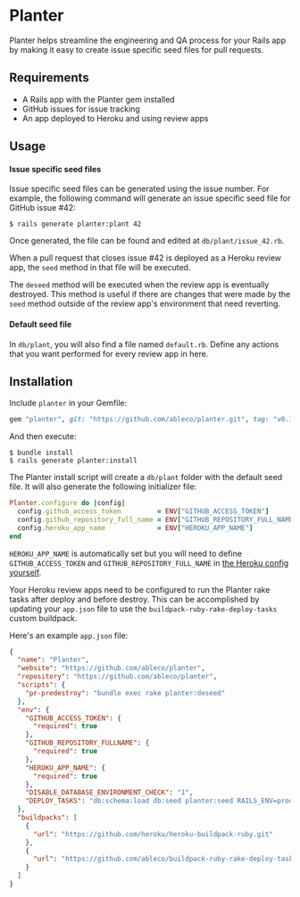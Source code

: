 # Planter
Planter helps streamline the engineering and QA process for your Rails app by
making it easy to create issue specific seed files for pull requests.

## Requirements
- A Rails app with the Planter gem installed
- GitHub issues for issue tracking
- An app deployed to Heroku and using review apps

## Usage
#### Issue specific seed files
Issue specific seed files can be generated using the issue number. For example,
the following command will generate an issue specific seed file for GitHub issue #42:

    $ rails generate planter:plant 42

Once generated, the file can be found and edited at `db/plant/issue_42.rb`.

When a pull request that closes issue #42 is deployed as a Heroku review app,
the `seed` method in that file will be executed.

The `deseed` method will be executed when the review app is eventually destroyed.
This method is useful if there are changes that were made by the `seed` method
outside of the review app's environment that need reverting.

#### Default seed file
In `db/plant`, you will also find a file named `default.rb`. Define any actions
that you want performed for every review app in here.

## Installation
Include `planter` in your Gemfile:

```ruby
gem "planter", git: "https://github.com/ableco/planter.git", tag: "v0.1.2"
```

And then execute:

    $ bundle install
    $ rails generate planter:install

The Planter install script will create a `db/plant` folder with the default seed
file. It will also generate the following initializer file:

```ruby
Planter.configure do |config|
  config.github_access_token         = ENV["GITHUB_ACCESS_TOKEN"]
  config.github_repository_full_name = ENV["GITHUB_REPOSITORY_FULL_NAME"]
  config.heroku_app_name             = ENV["HEROKU_APP_NAME"]
end
```

`HEROKU_APP_NAME` is automatically set but you will need to define `GITHUB_ACCESS_TOKEN`
and `GITHUB_REPOSITORY_FULL_NAME` in [the Heroku config yourself](https://devcenter.heroku.com/articles/config-vars).

Your Heroku review apps need to be configured to run the Planter rake tasks after deploy
and before destroy. This can be accomplished by updating your `app.json` file to use
the `buildpack-ruby-rake-deploy-tasks` custom buildpack.

Here's an example `app.json` file:

```json
{
  "name": "Planter",
  "website": "https://github.com/ableco/planter",
  "repository": "https://github.com/ableco/planter",
  "scripts": {
    "pr-predestroy": "bundle exec rake planter:deseed"
  },
  "env": {
    "GITHUB_ACCESS_TOKEN": {
      "required": true
    },
    "GITHUB_REPOSITORY_FULLNAME": {
      "required": true
    },
    "HEROKU_APP_NAME": {
      "required": true
    },
    "DISABLE_DATABASE_ENVIRONMENT_CHECK": "1",
    "DEPLOY_TASKS": "db:schema:load db:seed planter:seed RAILS_ENV=production"
  },
  "buildpacks": [
    {
      "url": "https://github.com/heroku/heroku-buildpack-ruby.git"
    },
    {
      "url": "https://github.com/ableco/buildpack-ruby-rake-deploy-tasks"
    }
  ]
}
```
